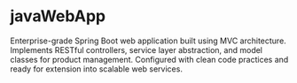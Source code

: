 # javaWebApp
Enterprise-grade Spring Boot web application built using MVC architecture. Implements RESTful controllers, service layer abstraction, and model classes for product management. Configured with clean code practices and ready for extension into scalable web services.
